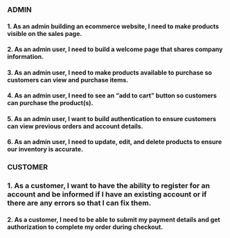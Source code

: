 ### ADMIN
#### 1. As an admin building an ecommerce website, I need to make products visible on the sales page.
#### 2. As an admin user, I need to build a welcome page that shares company information.
#### 3. As an admin user, I need to make products available to purchase so customers can view and purchase items.
#### 4. As an admin user, I need to see an “add to cart” button so customers can purchase the product(s).
#### 5. As an admin user, I want to build authentication to ensure customers can view previous orders and account details.
#### 6. As an admin user, I need to update, edit, and delete products to ensure our inventory is accurate.
### CUSTOMER
### 1. As a customer, I want to have the ability to register for an account and be informed if I have an existing account or if there are any errors so that I can fix them.
#### 2. As a customer, I need to be able to submit my payment details and get authorization to complete my order during checkout.